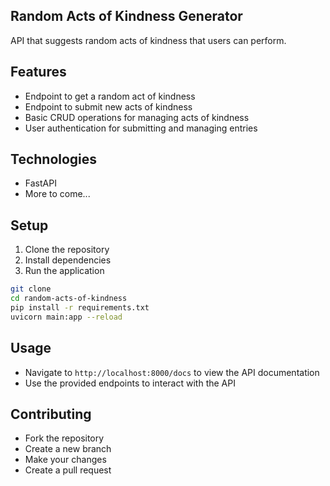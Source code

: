 ## Random Acts of Kindness Generator

API that suggests random acts of kindness that users can perform.

## Features

- Endpoint to get a random act of kindness
- Endpoint to submit new acts of kindness
- Basic CRUD operations for managing acts of kindness
- User authentication for submitting and managing entries

## Technologies

- FastAPI
- More to come...

## Setup

1. Clone the repository
2. Install dependencies
3. Run the application

```bash
git clone
cd random-acts-of-kindness
pip install -r requirements.txt
uvicorn main:app --reload
```

## Usage

- Navigate to `http://localhost:8000/docs` to view the API documentation
- Use the provided endpoints to interact with the API

## Contributing

- Fork the repository
- Create a new branch
- Make your changes
- Create a pull request
